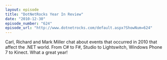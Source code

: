 ```yaml
---
layout: episode
title: "DotNetRocks Year In Review"
date: "2010-12-30"
episode_number: "624"
episode_url: "http://www.dotnetrocks.com/default.aspx?ShowNum=624"
---
```


Carl, Richard and Mark Miller chat about events that occurred in 2010 that affect the .NET world. From C# to F#, Studio to Lightswitch, Windows Phone 7 to Kinect. What a great year!
